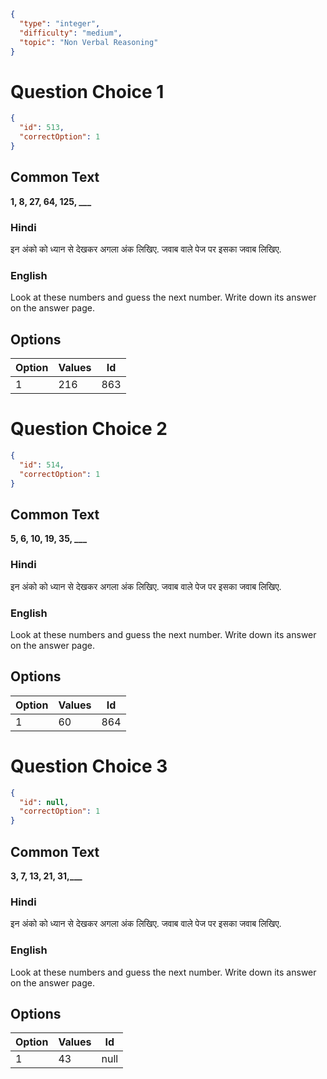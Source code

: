 ```json
{
  "type": "integer",
  "difficulty": "medium",
  "topic": "Non Verbal Reasoning"
}
```

# Question Choice 1
```json
{
  "id": 513,
  "correctOption": 1
}
```
## Common Text
**1, 8, 27, 64, 125, ___**

### Hindi
इन अंको को ध्यान से देखकर अगला अंक लिखिए. जवाब वाले पेज पर इसका जवाब लिखिए.


### English
Look at these numbers and guess the next number. Write down its answer on the answer page.

## Options
| Option | Values |Id     |
|:-------|:-------|:-----:|
| 1      | 216    |863    |

# Question Choice 2
```json
{
  "id": 514,
  "correctOption": 1
}
```
## Common Text
**5, 6, 10, 19, 35, ___**

### Hindi
इन अंको को ध्यान से देखकर अगला अंक लिखिए. जवाब वाले पेज पर इसका जवाब लिखिए.


### English
Look at these numbers and guess the next number. Write down its answer on the answer page.

## Options
| Option | Values |Id     |
|:-------|:-------|:-----:|
| 1      | 60     |864    |


# Question Choice 3
```json
{
  "id": null,
  "correctOption": 1
}
```
## Common Text
**3, 7, 13, 21, 31,___**

### Hindi
इन अंको को ध्यान से देखकर अगला अंक लिखिए. जवाब वाले पेज पर इसका जवाब लिखिए.


### English
Look at these numbers and guess the next number. Write down its answer on the answer page.

## Options
| Option | Values |Id     |
|:-------|:-------|:-----:|
| 1      | 43     |null   |
